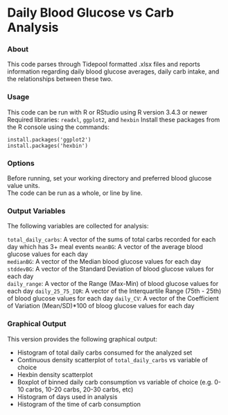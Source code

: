 # Daily Blood Glucose vs Carb Analysis

### About

This code parses through Tidepool formatted .xlsx files and reports information regarding daily blood glucose averages, daily carb intake, and the relationships between these two.

### Usage

This code can be run with R or RStudio using R version 3.4.3 or newer
Required libraries: `readxl`, `ggplot2`, and `hexbin`
Install these packages from the R console using the commands:

```
install.packages('ggplot2')
install.packages('hexbin')
```

### Options

Before running, set your working directory and preferred blood glucose value units.  
The code can be run as a whole, or line by line. 

### Output Variables

The following variables are collected for analysis:

`total_daily_carbs`: A vector of the sums of total carbs recorded for each day which has 3+ meal events 
`meanBG`: A vector of the average blood glucose values for each day  
`medianBG`: A vector of the Median blood glucose values for each day  
`stddevBG`: A vector of the Standard Deviation of blood glucose values for each day  
`daily_range`: A vector of the Range (Max-Min) of blood glucose values for each day
`daily_25_75_IQR`: A vector of the Interquartile Range (75th - 25th) of blood glucose values for each day
`daily_CV`: A vector of the Coefficient of Variation (Mean/SD)*100 of bloog glucose values for each day


### Graphical Output

This version provides the following graphical output:

- Histogram of total daily carbs consumed for the analyzed set
- Continuous density scatterplot of `total_daily_carbs` vs variable of choice
- Hexbin density scatterplot
- Boxplot of binned daily carb consumption vs variable of choice (e.g. 0-10 carbs, 10-20 carbs, 20-30 carbs, etc)
- Histogram of days used in analysis
- Histogram of the time of carb consumption


